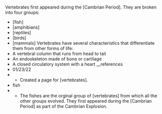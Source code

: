 Vertebrates first appeared during the [Cambrian Period]. They are broken into four groups:
- [fish]
- [amphibians]
- [reptiles]
- [birds]
- [mammals]
Vertebrates have several characteristics that differentiate them from other forms of life:
- A vertebral column that runs from head to tail
- An endoskeleton made of bone or cartilage
- A closed circulatory system with a heart
__references
- 01/23/22
- - Created a page for [vertebrates].
- fish
- - The fishes are the orginal group of [vertebrates] from which all the other groups evolved. They first appeared during the [Cambrian Period] as part of the Cambrian Explosion.

